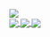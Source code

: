 <a href="https://github.com/deadly">
  <img src="https://komarev.com/ghpvc/?username=deadly&color=blueviolet" />
</a>
<br/>
<a href="https://github.com/deadly">
  <img align="center" src="https://github-readme-stats.vercel.app/api/top-langs/?username=deadly&theme=radical&card_width=495" />
</a>
<a href="https://github.com/deadly/valorant-agent-yoinker">
  <img align="center" src="https://github-readme-stats.vercel.app/api/pin/?username=deadly&repo=valorant-agent-yoinker&theme=radical" />
</a>
<a href="https://github.com/deadly/valorant-stream-yoinker">
  <img align="center" src="https://github-readme-stats.vercel.app/api/pin/?username=deadly&repo=cyrillic&theme=radical" />
</a>
